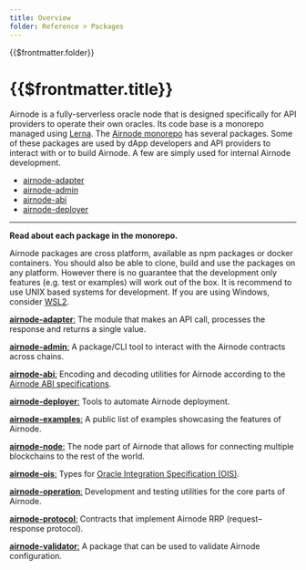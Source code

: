 ```yaml
---
title: Overview
folder: Reference > Packages
---
```


<TitleSpan>{{$frontmatter.folder}}</TitleSpan>

# {{$frontmatter.title}}

<VersionWarning/>

Airnode is a fully-serverless oracle node that is designed specifically for API
providers to operate their own oracles. Its code base is a monorepo managed
using [Lerna](https://github.com/lerna/lerna). The
[Airnode monorepo](https://github.com/api3dao/airnode/tree/v0.7/packages) has
several packages. Some of these packages are used by dApp developers and API
providers to interact with or to build Airnode. A few are simply used for
internal Airnode development.

- [airnode-adapter](./adapter.md)
- [airnode-admin](./admin-cli.md)
- [airnode-abi](./airnode-abi.md)
- [airnode-deployer](./deployer.md)

---

**Read about each package in the monorepo.**

Airnode packages are cross platform, available as npm packages or docker
containers. You should also be able to clone, build and use the packages on any
platform. However there is no guarantee that the development only features (e.g.
test or examples) will work out of the box. It is recommend to use UNIX based
systems for development. If you are using Windows, consider
[WSL2](https://docs.microsoft.com/en-us/windows/wsl/install).

[**airnode-adapter**:](https://github.com/api3dao/airnode/tree/v0.7/packages/airnode-adapter)
The module that makes an API call, processes the response and returns a single
value.

[**airnode-admin**:](https://github.com/api3dao/airnode/tree/v0.7/packages/airnode-admin)
A package/CLI tool to interact with the Airnode contracts across chains.

[**airnode-abi**:](https://github.com/api3dao/airnode/tree/v0.7/packages/airnode-abi)
Encoding and decoding utilities for Airnode according to the
[Airnode ABI specifications](../specifications/airnode-abi-specifications.md).

[**airnode-deployer**:](https://github.com/api3dao/airnode/tree/v0.7/packages/airnode-deployer)
Tools to automate Airnode deployment.

[**airnode-examples**:](https://github.com/api3dao/airnode/tree/v0.7/packages/airnode-examples)
A public list of examples showcasing the features of Airnode.

[**airnode-node**:](https://github.com/api3dao/airnode/tree/v0.7/packages/airnode-node)
The node part of Airnode that allows for connecting multiple blockchains to the
rest of the world.

[**airnode-ois**:](https://github.com/api3dao/airnode/tree/v0.7/packages/airnode-ois)
Types for [Oracle Integration Specification (OIS)](/ois/v1.0/ois.md).

[**airnode-operation**:](https://github.com/api3dao/airnode/tree/v0.7/packages/airnode-operation)
Development and testing utilities for the core parts of Airnode.

[**airnode-protocol**:](https://github.com/api3dao/airnode/tree/v0.7/packages/airnode-protocol)
Contracts that implement Airnode RRP (request–response protocol).

[**airnode-validator**:](https://github.com/api3dao/airnode/tree/v0.7/packages/airnode-validator)
A package that can be used to validate Airnode configuration.
